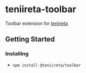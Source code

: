 # teniireta-toolbar

Toolbar extension for [teniireta](https://github.com/thoughtsunificator/teniireta)

## Getting Started

### Installing

- ``npm install @teniireta/toolbar``
